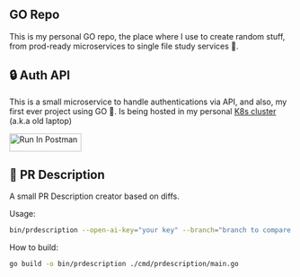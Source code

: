 ## GO Repo

This is my personal GO repo, the place where I use to create random stuff, from prod-ready microservices to single file study services 📓.

## 🔒 Auth API

This is a small microservice to handle authentications via API, and also, my first ever project using GO 💙. Is being hosted in my personal [K8s cluster](https://.postman.co/workspace/My-Workspace~1e261ab2-0881-450b-8097-7475a6233f02/collection/39658714-7fe50393-78c3-471c-8181-3ec6713c0238?action=share&creator=39658714&active-environment=39658714-43d74b6a-a0e8-4fdb-9d10-ee1090ff00aa) (a.k.a old laptop)

[<img src="https://run.pstmn.io/button.svg" alt="Run In Postman" style="width: 128px; height: 32px;">](https://app.getpostman.com/run-collection/39658714-7fe50393-78c3-471c-8181-3ec6713c0238?action=collection%2Ffork&source=rip_markdown&collection-url=entityId%3D39658714-7fe50393-78c3-471c-8181-3ec6713c0238%26entityType%3Dcollection%26workspaceId%3Da4a05acf-ef01-4fab-9091-553b8311139f)

## 📝 PR Description

A small PR Description creator based on diffs.

Usage:

```sh
bin/prdescription --open-ai-key="your key" --branch="branch to compare agains ex.: main"
```

How to build:

```sh
go build -o bin/prdescription ./cmd/prdescription/main.go
```
